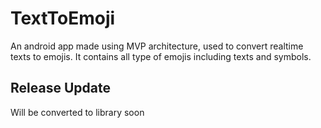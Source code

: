 # TextToEmoji

An android app made using MVP architecture, used to convert realtime texts to emojis. It contains all type of emojis including texts and symbols.

## Release Update
Will be converted to library soon
